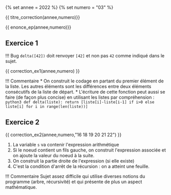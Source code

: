 {% set annee = 2022 %}
{% set numero = "03" %}

{{ titre_correction(annee,numero)}} 

{{ enonce_ep(annee,numero)}}


## Exercice 1

!!! Bug
    `delta([42])` doit renvoyer `[42]` et non pas `42` comme indiqué dans le sujet.

{{ correction_ex1(annee,numero) }}

!!! Commentaire
    * On construit le codage en partant du premier élément de la liste. Les autres éléments sont les différences entre deux éléments consécutifs de la liste de départ.
    * L'écriture de cette fonction peut aussi se faire (de façon plus concise) en utilisant les listes par compréhension :
    ```python3
        def delta(liste):
            return [liste[i]-liste[i-1] if i>0 else liste[i] for i in range(len(liste))]
    ```


## Exercice 2

{{ correction_ex2(annee,numero,"16 18 19 20 21 22") }}

1. La variable `s` va contenir l'expression arithmétique
2. Si le noeud contient un fils gauche, on construit l'expression associée et on ajoute la valeur du noeud à la suite.
3. On construit la partie droite de l'expression (si elle existe)
4. C'est la condition d'arrêt de la récursion : on a atteint une feuille.

!!! Commentaire
        Sujet assez difficile qui utilise diverses notions du programme (arbre, récursivité) et qui présente de plus un aspect mathématique.